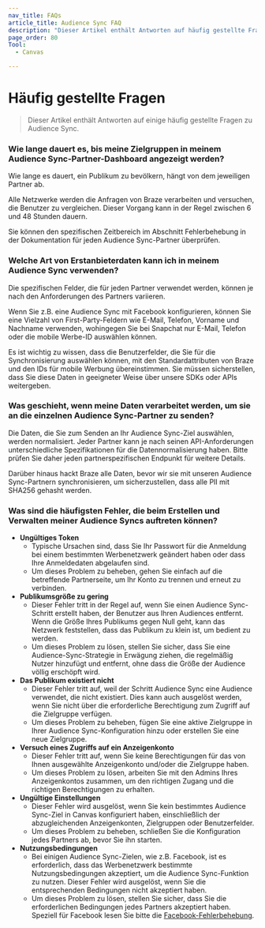 ```yaml
---
nav_title: FAQs
article_title: Audience Sync FAQ
description: "Dieser Artikel enthält Antworten auf häufig gestellte Fragen zu Audience Sync."
page_order: 80
Tool:
  - Canvas

---
```


# Häufig gestellte Fragen

> Dieser Artikel enthält Antworten auf einige häufig gestellte Fragen zu Audience Sync.

### Wie lange dauert es, bis meine Zielgruppen in meinem Audience Sync-Partner-Dashboard angezeigt werden? 

Wie lange es dauert, ein Publikum zu bevölkern, hängt von dem jeweiligen Partner ab.

Alle Netzwerke werden die Anfragen von Braze verarbeiten und versuchen, die Benutzer zu vergleichen. Dieser Vorgang kann in der Regel zwischen 6 und 48 Stunden dauern.

Sie können den spezifischen Zeitbereich im Abschnitt Fehlerbehebung in der Dokumentation für jeden Audience Sync-Partner überprüfen. 

### Welche Art von Erstanbieterdaten kann ich in meinem Audience Sync verwenden?

Die spezifischen Felder, die für jeden Partner verwendet werden, können je nach den Anforderungen des Partners variieren. 

Wenn Sie z.B. eine Audience Sync mit Facebook konfigurieren, können Sie eine Vielzahl von First-Party-Feldern wie E-Mail, Telefon, Vorname und Nachname verwenden, wohingegen Sie bei Snapchat nur E-Mail, Telefon oder die mobile Werbe-ID auswählen können. 

Es ist wichtig zu wissen, dass die Benutzerfelder, die Sie für die Synchronisierung auswählen können, mit den Standardattributen von Braze und den IDs für mobile Werbung übereinstimmen. Sie müssen sicherstellen, dass Sie diese Daten in geeigneter Weise über unsere SDKs oder APIs weitergeben. 

### Was geschieht, wenn meine Daten verarbeitet werden, um sie an die einzelnen Audience Sync-Partner zu senden?

Die Daten, die Sie zum Senden an Ihr Audience Sync-Ziel auswählen, werden normalisiert. Jeder Partner kann je nach seinen API-Anforderungen unterschiedliche Spezifikationen für die Datennormalisierung haben. Bitte prüfen Sie daher jeden partnerspezifischen Endpunkt für weitere Details.

Darüber hinaus hackt Braze alle Daten, bevor wir sie mit unseren Audience Sync-Partnern synchronisieren, um sicherzustellen, dass alle PII mit SHA256 gehasht werden.

### Was sind die häufigsten Fehler, die beim Erstellen und Verwalten meiner Audience Syncs auftreten können?

- **Ungültiges Token**<br>
  - Typische Ursachen sind, dass Sie Ihr Passwort für die Anmeldung bei einem bestimmten Werbenetzwerk geändert haben oder dass Ihre Anmeldedaten abgelaufen sind.
  - Um dieses Problem zu beheben, gehen Sie einfach auf die betreffende Partnerseite, um Ihr Konto zu trennen und erneut zu verbinden.
- **Publikumsgröße zu gering**<br>
  - Dieser Fehler tritt in der Regel auf, wenn Sie einen Audience Sync-Schritt erstellt haben, der Benutzer aus Ihren Audiences entfernt. Wenn die Größe Ihres Publikums gegen Null geht, kann das Netzwerk feststellen, dass das Publikum zu klein ist, um bedient zu werden. 
  - Um dieses Problem zu lösen, stellen Sie sicher, dass Sie eine Audience-Sync-Strategie in Erwägung ziehen, die regelmäßig Nutzer hinzufügt und entfernt, ohne dass die Größe der Audience völlig erschöpft wird.
- **Das Publikum existiert nicht**<br>
  - Dieser Fehler tritt auf, weil der Schritt Audience Sync eine Audience verwendet, die nicht existiert. Dies kann auch ausgelöst werden, wenn Sie nicht über die erforderliche Berechtigung zum Zugriff auf die Zielgruppe verfügen. 
  - Um dieses Problem zu beheben, fügen Sie eine aktive Zielgruppe in Ihrer Audience Sync-Konfiguration hinzu oder erstellen Sie eine neue Zielgruppe.
- **Versuch eines Zugriffs auf ein Anzeigenkonto**<br>
  - Dieser Fehler tritt auf, wenn Sie keine Berechtigungen für das von Ihnen ausgewählte Anzeigenkonto und/oder die Zielgruppe haben.
  - Um dieses Problem zu lösen, arbeiten Sie mit den Admins Ihres Anzeigenkontos zusammen, um den richtigen Zugang und die richtigen Berechtigungen zu erhalten. 
- **Ungültige Einstellungen**<br>
  - Dieser Fehler wird ausgelöst, wenn Sie kein bestimmtes Audience Sync-Ziel in Canvas konfiguriert haben, einschließlich der abzugleichenden Anzeigenkonten, Zielgruppen oder Benutzerfelder. 
  - Um dieses Problem zu beheben, schließen Sie die Konfiguration jedes Partners ab, bevor Sie ihn starten.
- **Nutzungsbedingungen**<br>
  - Bei einigen Audience Sync-Zielen, wie z.B. Facebook, ist es erforderlich, dass das Werbenetzwerk bestimmte Nutzungsbedingungen akzeptiert, um die Audience Sync-Funktion zu nutzen. Dieser Fehler wird ausgelöst, wenn Sie die entsprechenden Bedingungen nicht akzeptiert haben. 
  - Um dieses Problem zu lösen, stellen Sie sicher, dass Sie die erforderlichen Bedingungen jedes Partners akzeptiert haben. Speziell für Facebook lesen Sie bitte die [Facebook-Fehlerbehebung](https://www.braze.com/docs/partners/canvas_steps/facebook_audience_sync/#troubleshooting). 
